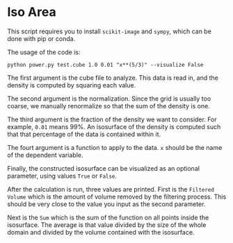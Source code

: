 # Iso Area 

This script requires you to install `scikit-image` and `sympy`, which can be
done with pip or conda.

The usage of the code is:
```
python power.py test.cube 1.0 0.01 "x**(5/3)" --visualize False
```

The first argument is the cube file to analyze. This data is read in, and the
density is computed by squaring each value. 

The second argument is the normalization. Since the grid is usually too
coarse, we manually renormalize so that the sum of the density is one.

The third argument is the fraction of the density we want to consider. For
example, `0.01` means 99%. An isosurface of the density is computed such that
that percentage of the data is contained within it.

The fourt argument is a function to apply to the data. `x` should be the name
of the dependent variable.

Finally, the constructed isosurface can be visualized as an optional parameter,
using values `True` or `False`.

After the calculation is run, three values are printed. First is the `Filtered
Volume` which is the amount of volume removed by the filtering process. This
should be very close to the value you input as the second parameter.

Next is the `Sum` which is the sum of the function on all points inside 
the isosurface. The average is that value divided by the size of the whole
domain and divided by the volume contained with the isosurface.
